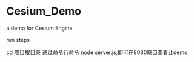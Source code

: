 # Cesium_Demo
a demo for Cesium Engine

run steps

cd 项目根目录
通过命令行命令 node server.js,即可在8080端口查看此demo
